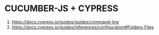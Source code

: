 # CUCUMBER-JS + CYPRESS

1. https://docs.cypress.io/guides/guides/command-line
2. https://docs.cypress.io/guides/references/configuration#Folders-Files